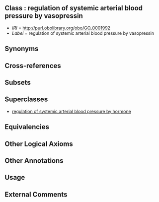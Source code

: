 
## Class : regulation of systemic arterial blood pressure by vasopressin

 * *IRI* = http://purl.obolibrary.org/obo/GO_0001992
 * *Label* = regulation of systemic arterial blood pressure by vasopressin

## Synonyms


## Cross-references


## Subsets


## Superclasses

 * [regulation of systemic arterial blood pressure by hormone](../../GO/90/GO_0001990.md)

## Equivalencies


## Other Logical Axioms


## Other Annotations


## Usage


## External Comments

